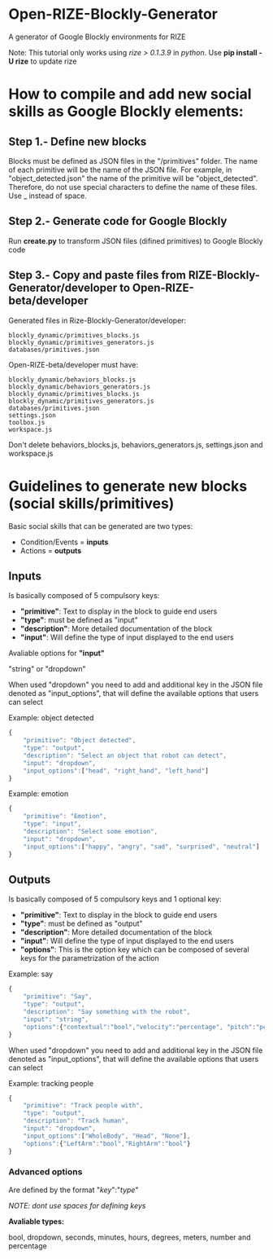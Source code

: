 # Open-RIZE-Blockly-Generator

A generator of Google Blockly environments for RIZE

Note: This tutorial only works using *rize > 0.1.3.9* in *python*. Use **pip install -U rize** to update rize

# How to compile and add new social skills as Google Blockly elements:

## Step 1.-  Define new blocks 

Blocks must be defined as JSON files in the "/primitives" folder. 
The name of each primitive will be the name of the JSON file. 
For example, in "object_detected.json" the name of the primitive will be "object_detected".
Therefore, do not use special characters to define the name of these files. 
Use _ instead of space.

## Step 2.- Generate code for Google Blockly 

Run **create.py**  to transform JSON files (difined primitives) to Google Blockly code

## Step 3.- Copy and paste files from RIZE-Blockly-Generator/developer to Open-RIZE-beta/developer

Generated files in Rize-Blockly-Generator/developer:

```
blockly_dynamic/primitives_blocks.js
blockly_dynamic/primitives_generators.js
databases/primitives.json
```

Open-RIZE-beta/developer must have:

```
blockly_dynamic/behaviors_blocks.js
blockly_dynamic/behaviors_generators.js
blockly_dynamic/primitives_blocks.js
blockly_dynamic/primitives_generators.js
databases/primitives.json
settings.json
toolbox.js
workspace.js
```
Don't delete behaviors_blocks.js, behaviors_generators.js, settings.json and workspace.js

# Guidelines to generate new blocks (social skills/primitives)

Basic social skills that can be generated are two types:

- Condition/Events = **inputs**
- Actions = **outputs**

## Inputs

Is basically composed of 5 compulsory keys: 
- **"primitive"**: Text to display in the block to guide end users
- **"type"**: must be defined as "input"
- **"description"**: More detailed documentation of the block
- **"input"**: Will define the type of input displayed to the end users

Avaliable options for **"input"**

"string" or "dropdown"

When used "dropdown" you need to add and additional key in the JSON file denoted as "input_options", that will define the available options that users can select

Example: object detected

```javascript
{
    "primitive": "Object detected",
    "type": "output",
    "description": "Select an object that robot can detect",
    "input": "dropdown",
    "input_options":["head", "right_hand", "left_hand"]
}
```

Example: emotion

```javascript
{
    "primitive": "Emotion",
    "type": "input",
    "description": "Select some emotion",
    "input": "dropdown",
    "input_options":["happy", "angry", "sad", "surprised", "neutral"]
}
```

## Outputs

Is basically composed of 5 compulsory keys and 1 optional key: 
- **"primitive"**: Text to display in the block to guide end users
- **"type"**: must be defined as "output"
- **"description"**: More detailed documentation of the block
- **"input"**: Will define the type of input displayed to the end users
- **"options"**: This is the option key which can be composed of several keys for the parametrization of the action


Example: say

```javascript
{
    "primitive": "Say",
    "type": "output",
    "description": "Say something with the robot",
    "input": "string",
    "options":{"contextual":"bool","velocity":"percentage", "pitch":"percentage"}
}
```

When used "dropdown" you need to add and additional key in the JSON file denoted as "input_options", that will define the available options that users can select

Example: tracking people
```javascript
{
    "primitive": "Track people with",
    "type": "output",
    "description": "Track human",
    "input": "dropdown",
    "input_options":["WholeBody", "Head", "None"],
    "options":{"LeftArm":"bool","RightArm":"bool"}
}
```

### Advanced options

Are defined by the format "*key*":"*type*"

*NOTE: dont use spaces for defining keys*

**Avaliable types:**

bool, dropdown, seconds, minutes, hours, degrees, meters, number and percentage



